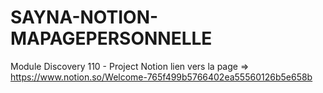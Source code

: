 # SAYNA-NOTION-MAPAGEPERSONNELLE
Module Discovery 110 - Project Notion
lien vers la page => https://www.notion.so/Welcome-765f499b5766402ea55560126b5e658b
